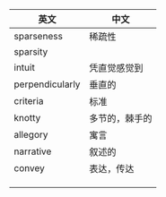 
| 英文              | 中文      |
| --------------- | ------- |
| sparseness      | 稀疏性     |
| sparsity        |         |
| intuit          | 凭直觉感觉到  |
| perpendicularly | 垂直的     |
| criteria        | 标准      |
| knotty          | 多节的，棘手的 |
| allegory        | 寓言      |
| narrative       | 叙述的     |
| convey          | 表达，传达   |
|                 |         |
|                 |         |
|                 |         |
